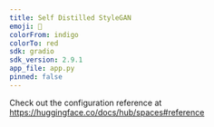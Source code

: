 ```yaml
---
title: Self Distilled StyleGAN
emoji: 🐨
colorFrom: indigo
colorTo: red
sdk: gradio
sdk_version: 2.9.1
app_file: app.py
pinned: false
---
```


Check out the configuration reference at https://huggingface.co/docs/hub/spaces#reference
